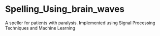 # Spelling_Using_brain_waves
A speller for patients with paralysis. Implemented using Signal Processing Techniques and Machine Learning
